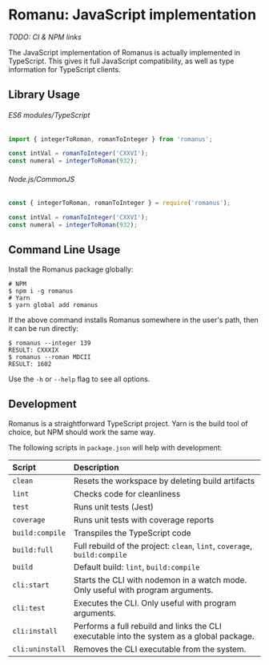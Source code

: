 # Romanu: JavaScript implementation

*TODO: CI & NPM links*

The JavaScript implementation of Romanus is actually implemented in TypeScript.
This gives it full JavaScript compatibility, as well as type information for
TypeScript clients.

## Library Usage

###### ES6 modules/TypeScript

```js
import { integerToRoman, romanToInteger } from 'romanus';

const intVal = romanToInteger('CXXVI');
const numeral = integerToRoman(932);
```

###### Node.js/CommonJS

```js
const { integerToRoman, romanToInteger } = require('romanus');

const intVal = romanToInteger('CXXVI');
const numeral = integerToRoman(932);
```

## Command Line Usage

Install the Romanus package globally:

```
# NPM
$ npm i -g romanus
# Yarn
$ yarn global add romanus
```

If the above command installs Romanus somewhere in the user's path, then it can
be run directly:

```
$ romanus --integer 139
RESULT: CXXXIX
$ romanus --roman MDCII
RESULT: 1602
```

Use the `-h` or `--help` flag to see all options.

## Development

Romanus is a straightforward TypeScript project. Yarn is the build tool of
choice, but NPM should work the same way.

The following scripts in `package.json` will help with development:

| Script          | Description                                                                               |
|:----------------|:------------------------------------------------------------------------------------------|
| `clean`         | Resets the workspace by deleting build artifacts                                          |
| `lint`          | Checks code for cleanliness                                                               |
| `test`          | Runs unit tests (Jest)                                                                    |
| `coverage`      | Runs unit tests with coverage reports                                                     |
| `build:compile` | Transpiles the TypeScript code                                                            |
| `build:full`    | Full rebuild of the project: `clean`, `lint`, `coverage`, `build:compile`                 |
| `build`         | Default build: `lint`, `build:compile`                                                    |
| `cli:start`     | Starts the CLI with nodemon in a watch mode. Only useful with program arguments.          |
| `cli:test`      | Executes the CLI. Only useful with program arguments.                                     |
| `cli:install`   | Performs a full rebuild and links the CLI executable into the system as a global package. |
| `cli:uninstall` | Removes the CLI executable from the system.                                               |
